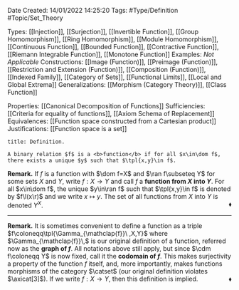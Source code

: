 <div class="topSpace"></div>

Date Created: 14/01/2022 14:25:20
Tags: #Type/Definition #Topic/Set_Theory

Types: [[Injection]], [[Surjection]], [[Invertible Function]], [[Group Homomorphism]], [[Ring Homomorphism]], [[Module Homomorphism]], [[Continuous Function]], [[Bounded Function]], [[Contractive Function]], [[Riemann Integrable Function]], [[Monotone Function]]
Examples: <i>Not Applicable</i>
Constructions: [[Image (Function)]], [[Preimage (Function)]], [[Restriction and Extension (Function)]], [[Composition (Function)]], [[Indexed Family]], [[Category of Sets]], [[Functional Limits]], [[Local and Global Extrema]]
Generalizations: [[Morphism (Category Theory)]], [[Class Function]]

Properties: [[Canonical Decomposition of Functions]]
Sufficiencies: [[Criteria for equality of functions]], [[Axiom Schema of Replacement]]
Equivalences: [[Function space constructed from a Cartesian product]]
Justifications: [[Function space is a set]]

``` ad-Definition
title: Definition.

A binary relation $f$ is a <b>function</b> if for all $x\in\dom f$, there exists a unique $y$ such that $\tpl{x,y}\in f$.

```

<b>Remark.</b> If $f$ is a function with $\dom f=X$ and $\ran f\subseteq Y$ for some sets $X$ and $Y$, write $f:X\to Y$ and call $f$ a <b>function from $X$ into $Y$</b>. For all $x\in\dom f$, the unique $y\in\ran f$ such that $\tpl{x,y}\in f$ is denoted by $f\l(x\r)$ and we write $x\mapsto y$. The set of all functions from $X$ into $Y$ is denoted $Y^X$.<span style="float:right;">$\blacklozenge$</span>

---

<b>Remark.</b> It is sometimes convenient to define a function as a triple $f\coloneqq\tpl{\Gamma_{\mathclap{f}}\ ,X,Y}$ where $\Gamma_{\mathclap{f}}\,$ is our original definition of a function, referred now as the <b>graph of $f$</b>. All notations above still apply, but since $\cdm f\coloneqq Y$ is now fixed, call it the <b>codomain of $f$</b>. This makes surjectivity a property of the function $f$ itself, and, more importantly, makes functions morphisms of the category $\catset$ (our original definition violates $\axicat[3]$). If we write $f:X\to Y$, then this definition is implied.<span style="float:right;">$\blacklozenge$</span>
